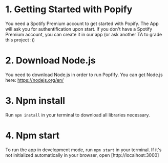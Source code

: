 # 1. Getting Started with Popify

You need a Spotify Premium account to get started with Popify. The App will ask you for authentification upon start.
If you don't have a Spotify Premium account, you can create it in our app (or ask another TA to grade this project :))

# 2. Download Node.js

You need to download Node.js in order to run Popfify.
You can get Node.js here: https://nodejs.org/en/

# 3. Npm install

Run `npm install` in your terminal to download all libraries necessary.

# 4. Npm start

To run the app in development mode, run `npm start` in your terminal.
If it's not initialized automatically in your browser, open [http://localhost:3000]
